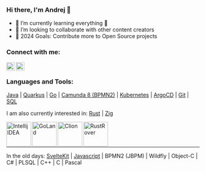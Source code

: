### Hi there, I'm Andrej 👋

- 🌱 I’m currently learning everything 🤣
- 👯 I’m looking to collaborate with other content creators
- 🥅 2024 Goals: Contribute more to Open Source projects

### Connect with me:

[<img align="left" alt="andrejpetras | Twitter" width="22px" src="https://cdn.jsdelivr.net/npm/simple-icons@v3/icons/twitter.svg" />][twitter]
[<img align="left" alt="andrejpetras | LinkedIn" width="22px" src="https://cdn.jsdelivr.net/npm/simple-icons@v3/icons/linkedin.svg" />][linkedin]

<br />

### Languages and Tools:

[Java](https://openjdk.org/) | [Quarkus](https://quarkus.io/) | [Go](https://go.dev/) | [Camunda 8 (BPMN2)](https://docs.camunda.io/) | [Kubernetes](https://kubernetes.io/de/) | [ArgoCD](https://argoproj.github.io/cd/) | [Git](https://git-scm.com/) | [SQL](https://en.wikipedia.org/wiki/SQL)

I am also currently interested in: [Rust](https://www.rust-lang.org/) | [Zig](https://ziglang.org/)

<img align="left" alt="Intellij IDEA" width="64px" src="https://resources.jetbrains.com/storage/products/company/brand/logos/IntelliJ_IDEA_icon.svg" />
<img align="left" alt="GoLand" width="64px" src="https://resources.jetbrains.com/storage/products/company/brand/logos/GoLand_icon.svg" />
<img align="left" alt="Clion" width="64px" src="https://resources.jetbrains.com/storage/products/company/brand/logos/CLion_icon.svg" />
<img align="left" alt="RustRover" width="64px" src="https://resources.jetbrains.com/storage/products/company/brand/logos/RustRover_icon.svg" />

<br />
<br />
<br />

---
In the old days: [SvelteKit](https://kit.svelte.dev/) |  [Javascript](https://www.ecma-international.org/publications-and-standards/standards/ecma-262/) | BPMN2 (JBPM) | Wildfly | Object-C | C# | PLSQL | C++ | C | Pascal




[twitter]: https://twitter.com/andrejpetras
[linkedin]: https://linkedin.com/in/andrejpetras
